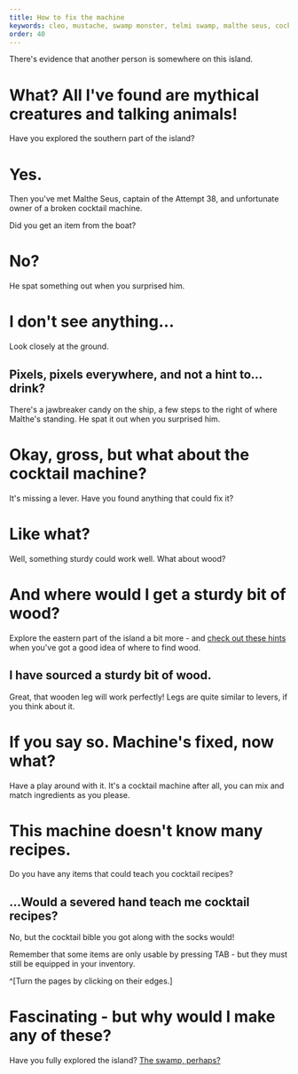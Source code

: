 ```yaml
---
title: How to fix the machine
keywords: cleo, mustache, swamp monster, telmi swamp, malthe seus, cocktail machine
order: 40
---
```


There's evidence that another person is somewhere on this island.

# What? All I've found are mythical creatures and talking animals!
Have you explored the southern part of the island?

# Yes.
Then you've met Malthe Seus, captain of the Attempt 38, and unfortunate owner of a broken cocktail machine.

Did you get an item from the boat?

# No?
He spat something out when you surprised him.

# I don't see anything...
Look closely at the ground.

## Pixels, pixels everywhere, and not a hint to... drink?
There's a jawbreaker candy on the ship, a few steps to the right of where Malthe's standing. He spat it out when you surprised him.

# Okay, gross, but what about the cocktail machine?
It's missing a lever. Have you found anything that could fix it?

# Like what?
Well, something sturdy could work well. What about wood?

# And where would I get a sturdy bit of wood?
Explore the eastern part of the island a bit more - and [check out these hints](shrimp.md) when you've got a good idea of where to find wood.

## I have sourced a sturdy bit of wood.
Great, that wooden leg will work perfectly! Legs are quite similar to levers, if you think about it.

# If you say so. Machine's fixed, now what?
Have a play around with it. It's a cocktail machine after all, you can mix and match ingredients as you please.

# This machine doesn't know many recipes.
Do you have any items that could teach you cocktail recipes?

## ...Would a severed hand teach me cocktail recipes?
No, but the cocktail bible you got along with the socks would!

Remember that some items are only usable by pressing TAB - but they must still be equipped in your inventory.

^[Turn the pages by clicking on their edges.]

# Fascinating - but why would I make any of these?
Have you fully explored the island? [The swamp, perhaps?](moustache.md)